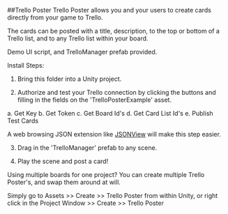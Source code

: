 ##Trello Poster
Trello Poster allows you and your users to create cards directly from your game to Trello.

The cards can be posted with a title, description, to the top or bottom of a Trello list, and to any Trello list within your board.

Demo UI script, and TrelloManager prefab provided.

Install Steps:

1) Bring this folder into a Unity project.

2) Authorize and test your Trello connection by clicking the buttons and filling in the fields on the 'TrelloPosterExample' asset.

  a. Get Key
  b. Get Token
  c. Get Board Id's
  d. Get Card List Id's
  e. Publish Test Cards
  
  A web browsing JSON extension like [JSONView](https://chrome.google.com/webstore/detail/jsonview/chklaanhfefbnpoihckbnefhakgolnmc?hl=en) will make this step easier.

3) Drag in the 'TrelloManager' prefab to any scene.

4) Play the scene and post a card!

Using multiple boards for one project? You can create multiple Trello Poster's, and swap them around at will.

Simply go to Assets >> Create >> Trello Poster from within Unity, or right click in the Project Window >> Create >> Trello Poster

